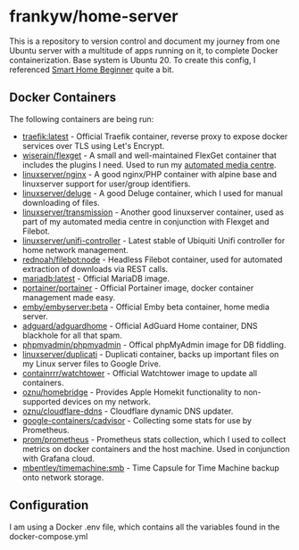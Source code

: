 # frankyw/home-server

This is a repository to version control and document my journey from one Ubuntu server with a multitude of apps running on it, to complete Docker containerization. Base system is Ubuntu 20. To create this config, I referenced [Smart Home Beginner](https://www.smarthomebeginner.com/category/home-server/) quite a bit.

## Docker Containers

The following containers are being run:

* [traefik:latest](https://hub.docker.com/_/traefik) - Official Traefik container, reverse proxy to expose docker services over TLS using Let's Encrypt. 
* [wiserain/flexget](https://hub.docker.com/r/wiserain/flexget/) - A small and well-maintained FlexGet container that includes the plugins I need. Used to run my [automated media centre](https://github.com/frankyw/flexget).
* [linuxserver/nginx](https://hub.docker.com/r/linuxserver/nginx/) - A good nginx/PHP container with alpine base and linuxserver support for user/group identifiers.
* [linuxserver/deluge](https://hub.docker.com/r/linuxserver/deluge/) - A good Deluge container, which I used for manual downloading of files.
* [linuxserver/transmission](https://hub.docker.com/r/linuxserver/transmission/) - Another good linuxserver container, used as part of my automated media centre in conjunction with Flexget and Filebot.
* [linuxserver/unifi-controller](https://hub.docker.com/r/linuxserver/unifi-controller) - Latest stable of Ubiquiti Unifi controller for home network management.
* [rednoah/filebot:node](https://hub.docker.com/r/rednoah/filebot/) - Headless Filebot container, used for automated extraction of downloads via REST calls.
* [mariadb:latest](https://hub.docker.com/_/mariadb) - Official MariaDB image.
* [portainer/portainer](https://hub.docker.com/r/portainer/portainer) - Official Portainer image, docker container management made easy.
* [emby/embyserver:beta](https://hub.docker.com/r/emby/embyserver) - Official Emby beta container, home media server.
* [adguard/adguardhome](https://hub.docker.com/r/adguard/adguardhome) - Official AdGuard Home container, DNS blackhole for all that spam.
* [phpmyadmin/phpmyadmin](https://hub.docker.com/r/phpmyadmin/phpmyadmin) - Offical phpMyAdmin image for DB fiddling.
* [linuxserver/duplicati](https://hub.docker.com/r/linuxserver/duplicati) - Duplicati container, backs up important files on my Linux server files to Google Drive.
* [containrrr/watchtower](https://hub.docker.com/r/containrrr/watchtower) - Official Watchtower image to update all containers.
* [oznu/homebridge](https://hub.docker.com/r/oznu/homebridge/) - Provides Apple Homekit functionality to non-supported devices on my network.
* [oznu/cloudflare-ddns](https://hub.docker.com/r/oznu/cloudflare-ddns) - Cloudflare dynamic DNS updater.
* [google-containers/cadvisor](https://gcr.io/google-containers/cadvisor) - Collecting some stats for use by Prometheus.
* [prom/prometheus](https://hub.docker.com/r/prom/prometheus/) - Prometheus stats collection, which I used to collect metrics on docker containers and the host machine. Used in conjunction with Grafana cloud.
* [mbentley/timemachine:smb](https://hub.docker.com/r/mbentley/timemachine) - Time Capsule for Time Machine backup onto network storage.

## Configuration

I am using a Docker .env file, which contains all the variables found in the docker-compose.yml